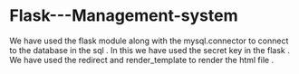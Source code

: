 # Flask---Management-system
We have used the flask module along with the mysql.connector to connect to the database in the sql . In this we have used the secret key in the flask . We have used the redirect and render_template to render the html file .
